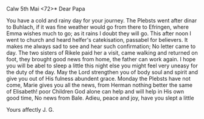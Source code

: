  Calw 5th Mai <72>*
Dear Papa

You have a cold and rainy day for your journey. The Plebsts went after dinar to Buhlach, if it was fine weather would go from there to Efringen, where Emma wishes much to go; as it rains I doubt they will go. This after noon I went to church and heard helfer's catekisation, passabel for believers. It makes me always sad to see and hear such confirmation; No letter came to day. The two sisters of Rikele paid her a visit, came walking and returned on foot, they brought good news from home, the father can work again. I hope you will be abel to sleep a little this night else you might feel very uneasy for the duty of the day. May the Lord strengthen you of body soul and spirit and give you out of His fulness abundent grace. 
Monday the Plebsts have not come, Marie gives you all the news, from Herman nothing better the same of Elisabeth! poor Children God alone can help and will help in His own good time, No news from Bale. Adieu, peace and joy, have you slept a little

 Yours affectly J. G.
